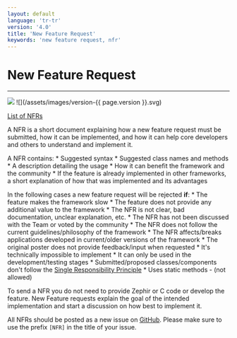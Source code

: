 ```yaml
---
layout: default
language: 'tr-tr'
version: '4.0'
title: 'New Feature Request'
keywords: 'new feature request, nfr'
---
```


# New Feature Request

* * *

![](/assets/images/document-status-stable-success.svg) ![](/assets/images/version-{{ page.version }}.svg)

[List of NFRs](new-feature-request-list)

A NFR is a short document explaining how a new feature request must be submitted, how it can be implemented, and how it can help core developers and others to understand and implement it.

A NFR contains: * Suggested syntax * Suggested class names and methods * A description detailing the usage * How it can benefit the framework and the community * If the feature is already implemented in other frameworks, a short explanation of how that was implemented and its advantages

In the following cases a new feature request will be rejected **if**: * The feature makes the framework slow * The feature does not provide any additional value to the framework * The NFR is not clear, bad documentation, unclear explanation, etc. * The NFR has not been discussed with the Team or voted by the community * The NFR does not follow the current guidelines/philosophy of the framework * The NFR affects/breaks applications developed in current/older versions of the framework * The original poster does not provide feedback/input when requested * It's technically impossible to implement * It can only be used in the development/testing stages * Submitted/proposed classes/components don't follow the [Single Responsibility Principle](https://en.wikipedia.org/wiki/Single_responsibility_principle) * Uses static methods - (not allowed)

To send a NFR you do not need to provide Zephir or C code or develop the feature. New Feature requests explain the goal of the intended implementation and start a discussion on how best to implement it.

All NFRs should be posted as a new issue on [GitHub](https://github.com/phalcon/cphalcon/issues). Please make sure to use the prefix `[NFR]` in the title of your issue.